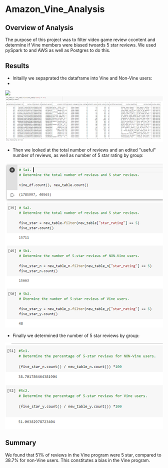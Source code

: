 # Amazon_Vine_Analysis



## Overview of Analysis 

The purpose of this project was to filter video game review ccontent and determine if Vine members were biased twoards 5 star reviews. We used pySpark to and AWS as well as Postgres to do this. 

## Results

- Initailly we sepaprated the dataframe into Vine and Non-Vine users:
- 
![](https://github.com/Mikeblanchard/Amazon_Vine_Analysis/blob/main/Resources/Chal_16.png%20.png)
![](https://github.com/Mikeblanchard/Amazon_Vine_Analysis/blob/main/Resources/Chal_16-2.png%20.png)

- Then we looked at the total number of reviews and an edited "useful" number of reviews, as well as number of 5 star rating by group:

![](https://github.com/Mikeblanchard/Amazon_Vine_Analysis/blob/main/Resources/Chal_16-3.png%20.png)

- Finally we determined the number of 5 star reviews by group:

![](https://github.com/Mikeblanchard/Amazon_Vine_Analysis/blob/main/Resources/Chal_16-4.png%20.png)


## Summary

We found that 51% of reviews in the Vine program were 5 star, compared to 38.7%  for non-Vine users. This constitutes a bias in the Vine program. 

